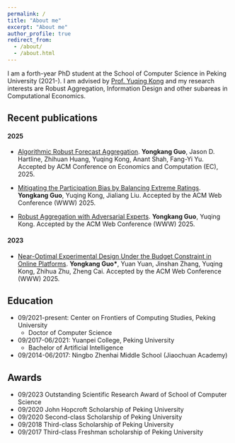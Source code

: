 ```yaml
---
permalink: /
title: "About me"
excerpt: "About me"
author_profile: true
redirect_from: 
  - /about/
  - /about.html
---
```


I am a forth-year PhD student at the School of Computer Science in Peking University (2021-). I am advised by [Prof. Yuqing Kong](https://cfcs.pku.edu.cn/yuqkong/) and my research interests are Robust Aggregation, Information Design and other subareas in Computational Economics.

## Recent publications

#### 2025

* [Algorithmic Robust Forecast Aggregation](https://guoyork.me/publication/algorithm_aggregation_ec25). **Yongkang Guo**, Jason D. Hartline, Zhihuan Huang, Yuqing Kong, Anant Shah, Fang-Yi Yu. Accepted by ACM Conference on Economics and Computation (EC), 2025.

* [Mitigating the Participation Bias by Balancing Extreme Ratings](https://guoyork.me/publication/rating_aggregation_www25). **Yongkang Guo**, Yuqing Kong, Jialiang Liu.  Accepted by the ACM Web Conference (WWW) 2025.

* [Robust Aggregation with Adversarial Experts](https://guoyork.me/publication/adversarial_aggregation_www25). **Yongkang Guo**, Yuqing Kong.  Accepted by the ACM Web Conference (WWW) 2025.

#### 2023

* [Near-Optimal Experimental Design Under the Budget Constraint in Online Platforms](https://guoyork.me/publication/online_platforms_www23). **Yongkang Guo\***, Yuan Yuan, Jinshan Zhang, Yuqing Kong, Zhihua Zhu, Zheng Cai. Accepted by the ACM Web Conference (WWW) 2025.


## Education

* 09/2021-present: Center on Frontiers of Computing Studies, Peking University
  * Doctor of Computer Science
* 09/2017-06/2021:  Yuanpei College, Peking University
  * Bachelor of Artificial Intelligence
* 09/2014-06/2017: Ningbo Zhenhai Middle School (Jiaochuan Academy)

## Awards

* 09/2023 Outstanding Scientific Research Award of School of Computer Science
* 09/2020 John Hopcroft Scholarship of Peking University
* 09/2020 Second-class Scholarship of Peking University
* 09/2018 Third-class Scholarship of Peking University
* 09/2017 Third-class Freshman scholarship of Peking University
